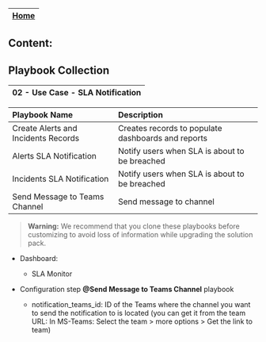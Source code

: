 | [Home](../README.md) |
|--------------------------------------------|


## Content:

## Playbook Collection

| 02 - Use Case - SLA Notification |
| :- |

|Playbook Name|Description|
| :- | :- |
|Create Alerts and Incidents Records|Creates records to populate dashboards and reports|
|Alerts SLA Notification|Notify users when SLA is about to be breached|
|Incidents SLA Notification|Notify users when SLA is about to be breached|
|Send Message to Teams Channel|Send message to channel|

>**Warning:** We recommend that you clone these playbooks before customizing to avoid loss of information while upgrading the solution pack.

- Dashboard:
   - SLA Monitor

- Configuration step **@Send Message to Teams Channel** playbook
    -  notification_teams_id: ID of the Teams where the channel you want to send the notification to is located (you can get it from the team URL: In MS-Teams: Select the team > more options > Get the link to team)
